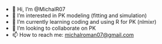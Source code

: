 - 👋 Hi, I’m @MichalR07
- 👀 I’m interested in PK modeling (fitting and simulation)
- 🌱 I’m currently learning coding and using R for PK (nlmixr)
- 💞️ I’m looking to collaborate on PK
- 📫 How to reach me: michalroman07@gmail.com

<!---
MichalR07/MichalR07 is a ✨ special ✨ repository because its `README.md` (this file) appears on your GitHub profile.
You can click the Preview link to take a look at your changes.
--->
